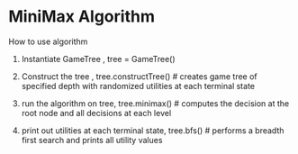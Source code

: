 # MiniMax Algorithm

How to use algorithm

1. Instantiate GameTree , tree = GameTree()

2. Construct the tree , tree.constructTree()  # creates game tree of specified depth with randomized utilities at each terminal state

3. run the algorithm on tree, tree.minimax() # computes the decision at the root node and all decisions at each level

4. print out utilities at each terminal state, tree.bfs() # performs a breadth first search and prints all utility values
